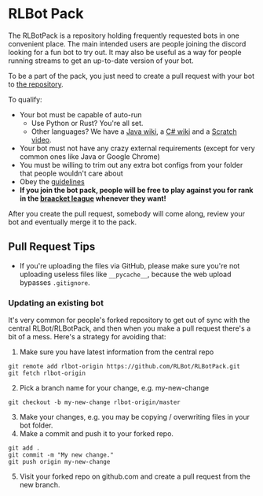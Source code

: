 # RLBot Pack

The RLBotPack is a repository holding frequently requested bots in one convenient place. The main intended users are people joining the discord looking for a fun bot to try out. It may also be useful as a way for people running streams to get an up-to-date version of your bot.

To be a part of the pack, you just need to create a pull request with your bot to [the repository](https://github.com/RLBot/RLBotPack).

To qualify:

- Your bot must be capable of auto-run
  - Use Python or Rust? You're all set.
  - Other languages? We have a [Java wiki](https://github.com/RLBot/RLBotJavaExample/wiki/Auto-Launching-Java), a [C# wiki](https://github.com/RLBot/RLBotCSharpExample/wiki/Auto-Launching) and a [Scratch video](https://www.youtube.com/watch?v=4oK44syo49Y).
- Your bot must not have any crazy external requirements (except for very common ones like Java or Google Chrome)
- You must be willing to trim out any extra bot configs from your folder that people wouldn't care about
- Obey the [guidelines](/community-guidelines)
- **If you join the bot pack, people will be free to play against you for rank in the [braacket league](https://braacket.com/league/rlbot) whenever they want!**

After you create the pull request, somebody will come along, review your bot and eventually merge it to the pack.

## Pull Request Tips

- If you're uploading the files via GitHub, please make sure you're not uploading useless files like `__pycache__`, because the web upload bypasses `.gitignore`.

### Updating an existing bot

It's very common for people's forked repository to get out of sync with the central RLBot/RLBotPack, and then when you make a pull request there's a bit of a mess. Here's a strategy for avoiding that:

1. Make sure you have latest information from the central repo

```
git remote add rlbot-origin https://github.com/RLBot/RLBotPack.git
git fetch rlbot-origin
```

2. Pick a branch name for your change, e.g. my-new-change

```
git checkout -b my-new-change rlbot-origin/master
```

3. Make your changes, e.g. you may be copying / overwriting files in your bot folder.
4. Make a commit and push it to your forked repo.

```
git add .
git commit -m "My new change."
git push origin my-new-change
```

5. Visit your forked repo on github.com and create a pull request from the new branch.
